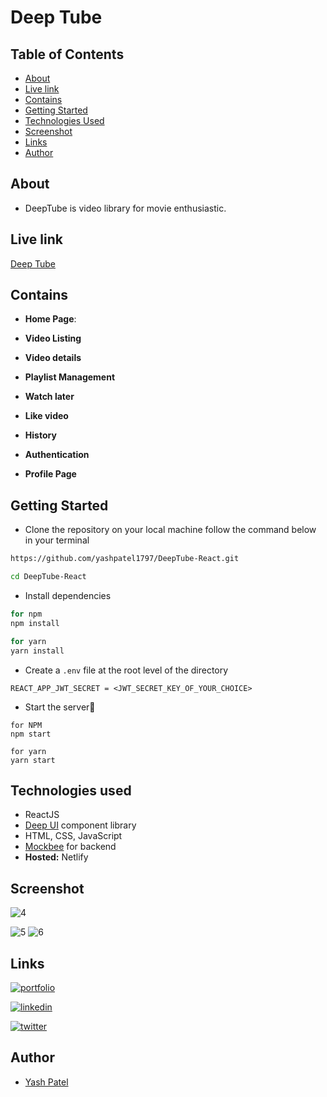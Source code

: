 # Deep Tube

## Table of Contents

- [About](#about)
- [Live link](#live-link)
- [Contains](#contains)
- [Getting Started](#getting-started)
- [Technologies Used](#technologies-used)
- [Screenshot](#screenshot)
- [Links](#links)
- [Author](#author)

## About

- DeepTube is video library for movie enthusiastic.

## Live link

[Deep Tube](https://deeptube.netlify.app/)

## Contains

- **Home Page**:

- **Video Listing**

- **Video details**
- **Playlist Management**

- **Watch later**

- **Like video**

- **History**

- **Authentication**
- **Profile Page**

## Getting Started

- Clone the repository on your local machine follow the command below in your terminal

```sh
https://github.com/yashpatel1797/DeepTube-React.git

cd DeepTube-React
```

- Install dependencies

```sh
for npm
npm install

for yarn
yarn install
```

- Create a `.env` file at the root level of the directory

```
REACT_APP_JWT_SECRET = <JWT_SECRET_KEY_OF_YOUR_CHOICE>
```

- Start the server🚀

```
for NPM
npm start

for yarn
yarn start
```

## Technologies used

- ReactJS
- [Deep UI](https://deepui.netlify.app/) component library
- HTML, CSS, JavaScript
- [Mockbee](https://mockbee.netlify.app/) for backend
- **Hosted:** Netlify

## Screenshot
![4](https://user-images.githubusercontent.com/16306433/162260579-91ee652c-ea5c-4af3-be12-88ccca76bc08.PNG)

![5](https://user-images.githubusercontent.com/16306433/162260551-0bc9689d-2d9c-4258-88dc-ab6249906994.PNG)
![6](https://user-images.githubusercontent.com/16306433/162261479-321a4fee-177e-424d-bb6b-a4f47a742390.PNG)



## Links

[![portfolio](https://img.shields.io/badge/my_portfolio-000?style=for-the-badge&logo=ko-fi&logoColor=white)](https://patelyash.netlify.app/)

[![linkedin](https://img.shields.io/badge/linkedin-0A66C2?style=for-the-badge&logo=linkedin&logoColor=white)](https://www.linkedin.com/in/yashpatel797/)

[![twitter](https://img.shields.io/badge/twitter-1DA1F2?style=for-the-badge&logo=twitter&logoColor=white)](https://twitter.com/yesgpatel)

## Author

- [Yash Patel](https://github.com/yashpatel1797)
